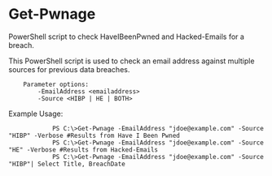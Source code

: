 # Get-Pwnage
PowerShell script to check HaveIBeenPwned and Hacked-Emails for a breach.

This PowerShell script is used to check an email address against multiple sources for previous data breaches. 

        Parameter options:
            -EmailAddress <emailaddress>
            -Source <HIBP | HE | BOTH>  
        
Example Usage:

                PS C:\>Get-Pwnage -EmailAddress "jdoe@example.com" -Source "HIBP" -Verbose #Results from Have I Been Pwned
                PS C:\>Get-Pwnage -EmailAddress "jdoe@example.com" -Source "HE" -Verbose #Results from Hacked-Emails
                PS C:\>Get-Pwnage -EmailAddress "jdoe@example.com" -Source "HIBP"| Select Title, BreachDate
